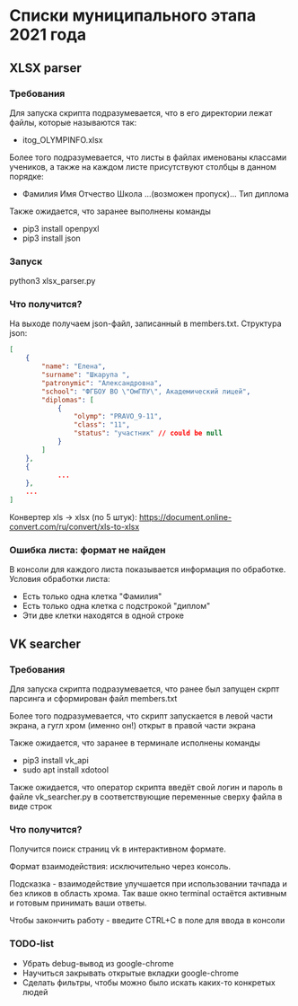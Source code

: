 # Списки муниципального этапа 2021 года

## XLSX parser

### Требования
Для запуска скрипта подразумевается, что в его директории лежат файлы, которые называются так:
* itog_OLYMPINFO.xlsx

Более того подразумевается, что листы в файлах именованы классами учеников, а также на каждом листе присутствуют столбцы в данном порядке:
* Фамилия Имя Отчество Школа ...(возможен пропуск)... Тип диплома 

Также ожидается, что заранее выполнены команды
* pip3 install openpyxl
* pip3 install json

### Запуск

python3 xlsx_parser.py

### Что получится?
На выходе получаем json-файл, записанный в members.txt. Структура json:
```json
[
    {
        "name": "Елена",
        "surname": "Шкарупа ",
        "patronymic": "Александровна",
        "school": "ФГБОУ ВО \"ОмГПУ\", Академический лицей",
        "diplomas": [
            {
                "olymp": "PRAVO_9-11",
                "class": "11",
                "status": "участник" // could be null
            }
        ]
    },
    {
            ...
    },
    ... 
]
``` 

Конвертер xls -> xlsx (по 5 штук):
https://document.online-convert.com/ru/convert/xls-to-xlsx

### Ошибка листа: формат не найден
В консоли для каждого листа показывается информация по обработке.
Условия обработки листа: 
* Есть только одна клетка "Фамилия"
* Есть только одна клетка с подстрокой "диплом"
* Эти две клетки находятся в одной строке

## VK searcher

### Требования
Для запуска скрипта подразумевается, что ранее был запущен скрпт парсинга и сформирован файл members.txt

Более того подразумевается, что скрипт запускается в левой части экрана, а гугл хром (именно он!) открыт в правой части экрана

Также ожидается, что заранее в терминале исполнены команды
* pip3 install vk_api
* sudo apt install xdotool

Также ожидается, что оператор скрипта введёт свой логин и пароль в файле vk_searcher.py в соответствующие переменные сверху файла в виде строк 

### Что получится?

Получится поиск страниц vk в интерактивном формате.

Формат взаимодействия: исключительно через консоль.

Подсказка - взаимодействие улучшается при использовании тачпада и без кликов в область хрома. Так ваше окно terminal остаётся активным и готовым принимать ваши ответы.

Чтобы закончить работу - введите CTRL+C в поле для ввода в консоли

### TODO-list
* Убрать debug-вывод из google-chrome 
* Научиться закрывать открытые вкладки google-chrome
* Сделать фильтры, чтобы можно было искать каких-то конкретых людей
